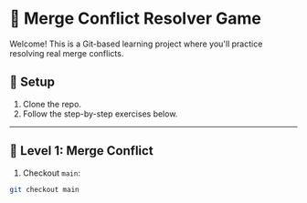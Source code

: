 # 🔀 Merge Conflict Resolver Game

Welcome! This is a Git-based learning project where you'll practice resolving real merge conflicts.

## 🚧 Setup

1. Clone the repo.
2. Follow the step-by-step exercises below.

---

## 🧪 Level 1: Merge Conflict

1. Checkout `main`:
```bash
git checkout main
